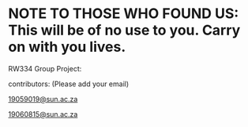 # NOTE TO THOSE WHO FOUND US: This will be of no use to you. Carry on with you lives. 
RW334 Group Project:

contributors: (Please add your email)

19059019@sun.ac.za

19060815@sun.ac.za
